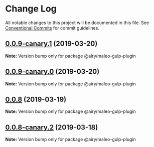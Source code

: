 # Change Log

All notable changes to this project will be documented in this file.
See [Conventional Commits](https://conventionalcommits.org) for commit guidelines.

## [0.0.9-canary.1](https://github.com/airyrooms/maleo.js/compare/@airy/maleo-gulp-plugin@0.0.8-canary.2...@airy/maleo-gulp-plugin@0.0.9-canary.1) (2019-03-20)

**Note:** Version bump only for package @airy/maleo-gulp-plugin





## [0.0.9-canary.0](https://github.com/airyrooms/maleo.js/compare/@airy/maleo-gulp-plugin@0.0.8-canary.2...@airy/maleo-gulp-plugin@0.0.9-canary.0) (2019-03-20)

**Note:** Version bump only for package @airy/maleo-gulp-plugin





## [0.0.8](https://github.com/alvinkl/maleo.js/compare/@airy/maleo-gulp-plugin@0.0.8-canary.2...@airy/maleo-gulp-plugin@0.0.8) (2019-03-19)

**Note:** Version bump only for package @airy/maleo-gulp-plugin





## [0.0.8-canary.2](https://github.com/airyrooms/maleo.js/compare/@airy/maleo-gulp-plugin@0.0.8-alpha.0...@airy/maleo-gulp-plugin@0.0.8-canary.2) (2019-03-18)

**Note:** Version bump only for package @airy/maleo-gulp-plugin
